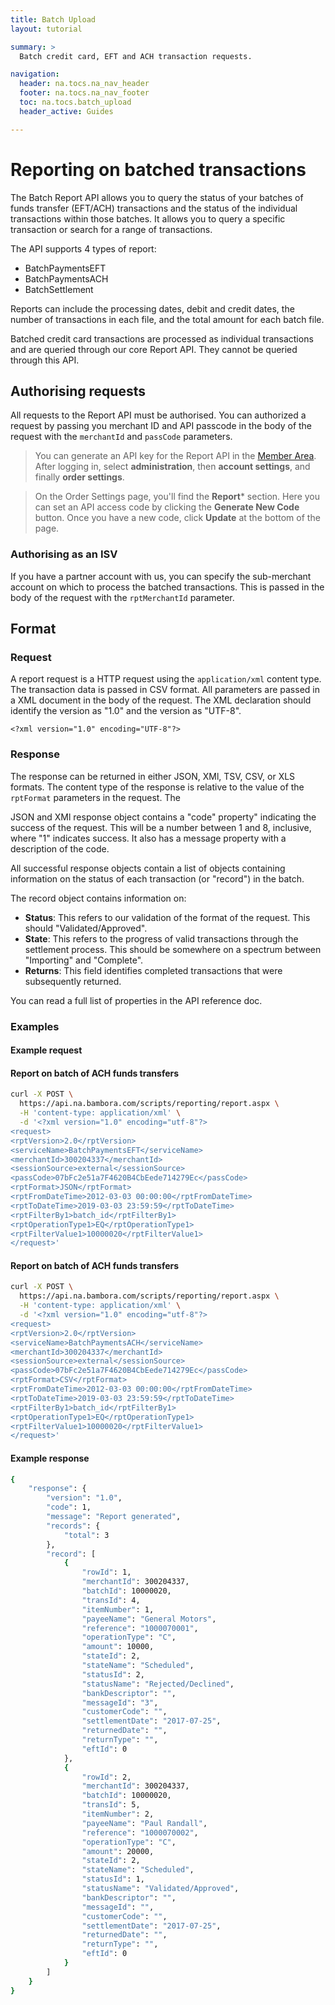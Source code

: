 ```yaml
---
title: Batch Upload
layout: tutorial

summary: >
  Batch credit card, EFT and ACH transaction requests.

navigation:
  header: na.tocs.na_nav_header
  footer: na.tocs.na_nav_footer
  toc: na.tocs.batch_upload
  header_active: Guides

---
```


# Reporting on batched transactions

The Batch Report API allows you to query the status of your batches of funds transfer (EFT/ACH) transactions and the status of the individual transactions within those batches. It allows you to query a specific transaction or search for a range of transactions.

The API supports 4 types of report:

- BatchPaymentsEFT
- BatchPaymentsACH
- BatchSettlement

Reports can include the processing dates, debit and credit dates, the number of transactions in each file, and the total amount for each batch file.

Batched credit card transactions are processed as individual transactions and are queried through our core Report API. They cannot be queried through this API.

## Authorising requests

All requests to the Report API must be authorised. You can authorized a request by passing you merchant ID and API passcode in the body of the request with the `merchantId` and `passCode` parameters.

> You can generate an API key for the Report API in the [Member Area](https://web.na.bambora.com/). After logging in, select **administration**,  then **account settings**, and finally **order settings**.

> On the Order Settings page, you'll find the **Report*** section. Here you can set an API access code by clicking the **Generate New Code** button. Once you have a new code, click **Update** at the bottom of the page.

### Authorising as an ISV

If you have a partner account with us, you can specify the sub-merchant account on which to process the batched transactions. This is passed in the body of the request with the `rptMerchantId` parameter.

## Format

### Request

A report request is a HTTP request using the `application/xml` content type. The transaction data is passed in CSV format. All parameters are passed in a XML document in the body of the request. The XML declaration should identify the version as "1.0" and the version as "UTF-8".

```
<?xml version="1.0" encoding="UTF-8"?>
```

### Response

The response can be returned in either JSON, XMl, TSV, CSV, or XLS formats. The content type of the response is relative to the value of the `rptFormat` parameters in the request. The

JSON and XMl response object contains a "code" property" indicating the success of the request. This will be a number between 1 and 8, inclusive, where "1" indicates success. It also has a message property with a description of the code.

All successful response objects contain a list of objects containing information on the status of each transaction (or "record") in the batch.

The record object contains information on:

- **Status**: This refers to our validation of the format of the request. This should "Validated/Approved".
- **State**: This refers to the progress of valid transactions through the settlement process. This should be somewhere on a spectrum between "Importing" and "Complete".
- **Returns**: This field identifies completed transactions that were subsequently returned.

You can read a full list of properties in the API reference doc.

### Examples

#### Example request

#### Report on batch of ACH funds transfers
```bash
curl -X POST \
  https://api.na.bambora.com/scripts/reporting/report.aspx \
  -H 'content-type: application/xml' \
  -d '<?xml version="1.0" encoding="utf-8"?>
<request>
<rptVersion>2.0</rptVersion>
<serviceName>BatchPaymentsEFT</serviceName>
<merchantId>300204337</merchantId>
<sessionSource>external</sessionSource>
<passCode>07bFc2e51a7F4620B4CbEede714279Ec</passCode>
<rptFormat>JSON</rptFormat>
<rptFromDateTime>2012-03-03 00:00:00</rptFromDateTime>
<rptToDateTime>2019-03-03 23:59:59</rptToDateTime>
<rptFilterBy1>batch_id</rptFilterBy1>
<rptOperationType1>EQ</rptOperationType1>
<rptFilterValue1>10000020</rptFilterValue1>
</request>'
```

#### Report on batch of ACH funds transfers
```bash
curl -X POST \
  https://api.na.bambora.com/scripts/reporting/report.aspx \
  -H 'content-type: application/xml' \
  -d '<?xml version="1.0" encoding="utf-8"?>
<request>
<rptVersion>2.0</rptVersion>
<serviceName>BatchPaymentsACH</serviceName>
<merchantId>300204337</merchantId>
<sessionSource>external</sessionSource>
<passCode>07bFc2e51a7F4620B4CbEede714279Ec</passCode>
<rptFormat>CSV</rptFormat>
<rptFromDateTime>2012-03-03 00:00:00</rptFromDateTime>
<rptToDateTime>2019-03-03 23:59:59</rptToDateTime>
<rptFilterBy1>batch_id</rptFilterBy1>
<rptOperationType1>EQ</rptOperationType1>
<rptFilterValue1>10000020</rptFilterValue1>
</request>'
```

#### Example response

```bash
{
    "response": {
        "version": "1.0",
        "code": 1,
        "message": "Report generated",
        "records": {
            "total": 3
        },
        "record": [
            {
                "rowId": 1,
                "merchantId": 300204337,
                "batchId": 10000020,
                "transId": 4,
                "itemNumber": 1,
                "payeeName": "General Motors",
                "reference": "1000070001",
                "operationType": "C",
                "amount": 10000,
                "stateId": 2,
                "stateName": "Scheduled",
                "statusId": 2,
                "statusName": "Rejected/Declined",
                "bankDescriptor": "",
                "messageId": "3",
                "customerCode": "",
                "settlementDate": "2017-07-25",
                "returnedDate": "",
                "returnType": "",
                "eftId": 0
            },
            {
                "rowId": 2,
                "merchantId": 300204337,
                "batchId": 10000020,
                "transId": 5,
                "itemNumber": 2,
                "payeeName": "Paul Randall",
                "reference": "1000070002",
                "operationType": "C",
                "amount": 20000,
                "stateId": 2,
                "stateName": "Scheduled",
                "statusId": 1,
                "statusName": "Validated/Approved",
                "bankDescriptor": "",
                "messageId": "",
                "customerCode": "",
                "settlementDate": "2017-07-25",
                "returnedDate": "",
                "returnType": "",
                "eftId": 0
            }
        ]
    }
}
```
